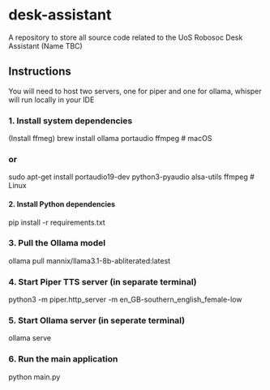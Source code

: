 # desk-assistant
A repository to store all source code related to the UoS Robosoc Desk Assistant (Name TBC)
## Instructions 
You will need to host two servers, one for piper and one for ollama, whisper will run locally in your IDE

### 1. Install system dependencies
(Install ffmeg)
brew install ollama portaudio ffmpeg  # macOS
### or
sudo apt-get install portaudio19-dev python3-pyaudio alsa-utils ffmpeg  # Linux

#### 2. Install Python dependencies
pip install -r requirements.txt

### 3. Pull the Ollama model
ollama pull mannix/llama3.1-8b-abliterated:latest

### 4. Start Piper TTS server (in separate terminal)
python3 -m piper.http_server -m en_GB-southern_english_female-low

### 5. Start Ollama server (in seperate terminal)
ollama serve

### 6. Run the main application
python main.py